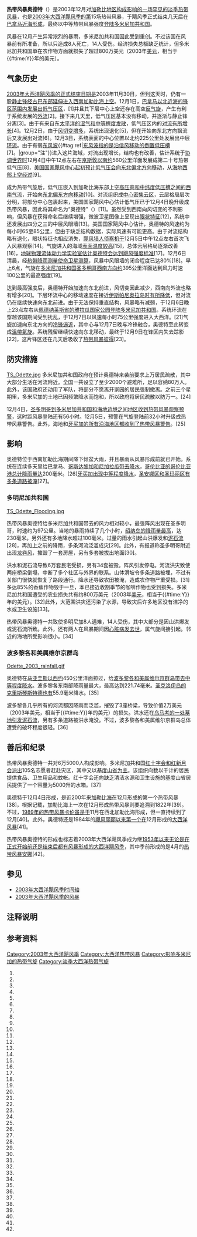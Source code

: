 **热带风暴奥德特**（）是2003年12月对[加勒比地区构成影响的一场罕见的淡季热带风暴](../Page/加勒比海.md "wikilink")，也是[2003年大西洋飓风季的第](../Page/2003年大西洋飓风季.md "wikilink")15场热带风暴，于飓风季正式结束几天后在[巴拿马近海形成](../Page/巴拿马.md "wikilink")，最终以中等热带风暴强度[登陆](https://zh.wikipedia.org/wiki/登陆_\(气象学\) "wikilink")[多米尼加共和国](https://zh.wikipedia.org/wiki/多米尼加共和国 "wikilink")。

风暴在12月产生异常浓烈的暴雨，多米尼加共和国因此受到重创。不过该国在风暴前有所准备，所以只造成8人死亡，14人受伤。经济损失总额缺乏统计，但多米尼加共和国单在农作物方面就损失了超过800万美元（2003年[美元](../Page/美元.md "wikilink")，相当于{{\#time:Y}}年的美元）。

## 气象历史

[2003年大西洋飓风季的正式结束日期是](../Page/2003年大西洋飓风季.md "wikilink")2003年11月30日，但到这天时，仍有一股[静止锋经](https://zh.wikipedia.org/wiki/天气图 "wikilink")[古巴东部延伸进入西南](../Page/古巴.md "wikilink")[加勒比海上空](../Page/加勒比海.md "wikilink")。12月1日，[巴拿马以北近海的锋区范围内发展出](../Page/巴拿马.md "wikilink")[低气压区](https://zh.wikipedia.org/wiki/低气压 "wikilink")，\[1\]并且其下层中心上空还存在高空[反气旋](https://zh.wikipedia.org/wiki/反气旋 "wikilink")，产生有利于系统发展的[外流](https://zh.wikipedia.org/wiki/外流_\(气象学\) "wikilink")\[2\]。接下来几天里，低气压区基本没有移动，并逐渐与静止锋分离\[3\]。由于有来自东[太平洋的湿气和中等程度](https://zh.wikipedia.org/wiki/太平洋 "wikilink")[发散](../Page/散度.md "wikilink")，低气压区内的[对流有所增长](https://zh.wikipedia.org/wiki/对流 "wikilink")\[4\]。12月2日，由于[风切变增多](../Page/风切变.md "wikilink")，系统出现退化\[5\]，但在开始向东北方向飘流后又发展出对流\[6\]。12月3日，系统表面的中心位置以北约225公里处发展出中层[环流](https://zh.wikipedia.org/wiki/大气环流 "wikilink")。由于有弱[东风波](https://zh.wikipedia.org/wiki/东风波 "wikilink"){{\#tag:ref|[东风波指的是沿](https://zh.wikipedia.org/wiki/东风波 "wikilink")[信风移动的倒置](https://zh.wikipedia.org/wiki/信风 "wikilink")[低压槽](https://zh.wikipedia.org/wiki/低压槽 "wikilink")\[7\]。|group="注"}}进入这片海域，对流出现增长，结构也有改善，估计系统于[协调世界时](../Page/协调世界时.md "wikilink")12月4日中午12点左右在[京斯敦以南约](../Page/京斯敦.md "wikilink")560公里洋面发展成第二十号热带低气压\[8\]，[美国国家飓风中心起初预计低气压会向东北偏北方向移动](https://zh.wikipedia.org/wiki/国家飓风中心 "wikilink")，从[海地西部上空经过](../Page/海地.md "wikilink")\[9\]。

成为热带气旋后，低气压嵌入到加勒比海东部上空[高压脊和中纬度](https://zh.wikipedia.org/wiki/高压脊 "wikilink")[低压槽之间的西南气流](https://zh.wikipedia.org/wiki/低压槽 "wikilink")，开始向[东北偏东方向移动](../Page/罗盘方位.md "wikilink")\[10\]。对流组织成[中心密集云区](https://zh.wikipedia.org/wiki/中心密集云区 "wikilink")，云层格局层次分明，将部分中心包裹起来，美国国家飓风中心估计低气压已于12月4日晚升级成热带风暴，因此将其命名为“奥德特”（）\[11\]。虽然受到西南向风切变的不利影响，但风暴在获得命名后继续增强，微波卫星图像上呈现出[眼状特征](https://zh.wikipedia.org/wiki/风眼 "wikilink")\[12\]，系统中还发展出四分之三的中层风眼墙\[13\]。美国国家飓风中心估计，奥德特的风速约为每小时65至85公里，但由于缺乏结构数据，实际风速有可能更高。由于对流结构略有退化，眼状特征也相应消失，[飓风猎人](../Page/飓风猎人.md "wikilink")[侦察机于](../Page/侦察机.md "wikilink")12月5日中午12点左右首次飞入风暴观察\[14\]。气旋进入的海域[表面温度较高](https://zh.wikipedia.org/wiki/海面温度 "wikilink")\[15\]，总体云层格局逐渐改善\[16\]，[地球物理流体动力学实验室估计奥德特会达到飓风强度标准](https://zh.wikipedia.org/wiki/地球物理流体动力学实验室 "wikilink")\[17\]。12月6日清晨，经[热带降雨测量使命卫星测算](https://zh.wikipedia.org/wiki/热带降雨测量使命 "wikilink")，风暴中风眼墙的闭合程度已达80%\[18\]。早上6点，气旋在[多米尼加共和国](https://zh.wikipedia.org/wiki/多米尼加 "wikilink")[圣多明哥西南方向约](https://zh.wikipedia.org/wiki/圣多明哥 "wikilink")395公里洋面达到风力时速100公里的最高强度\[19\]。

达到最高强度后，奥德特开始加速向东北前进，风切变因此减少，西南向外流也略有增多\[20\]。下层环流中心的移动速度在接近[伊斯帕尼奥拉岛时有所降低](../Page/伊斯帕尼奥拉岛.md "wikilink")，但对流仍在继续快速向东北前进。由于无法保持垂直结构，风暴略有减弱，于12月6日晚上23点左右从[佩德纳莱斯省的雅拉瓜国家公园](https://zh.wikipedia.org/wiki/佩德纳莱斯省 "wikilink")[登陆多米尼加共和国](https://zh.wikipedia.org/wiki/登陆_\(气象学\) "wikilink")。系统环流在穿越该国期间受到扰乱，于12月7日以风速每小时75公里强度进入大西洋。\[21\]气旋加速向东北方向的[冷锋逼近](../Page/冷锋.md "wikilink")，其中心与12月7日晚与冷锋融合，奥德特至此转变成[溫帶氣旋](../Page/溫帶氣旋.md "wikilink")。系统残留继续快速向东北移动，最终于12月9日在锋区内失去踪影\[22\]，这片锋区还在几天后吸收了[热带风暴彼得](https://zh.wikipedia.org/wiki/2003年大西洋飓风季的风暴#热带风暴彼得 "wikilink")\[23\]。

## 防灾措施

[TS_Odette.jpg](https://zh.wikipedia.org/wiki/File:TS_Odette.jpg "fig:TS_Odette.jpg")
多米尼加共和国政府在预计奥德特来袭前要求上万居民疏散，其中大部分生活在河流附近。全国一共设立了至少2000个避难所，足以容纳80万人。此外，该国政府还动用了军队，将部分不愿离开家园的居民强制撤离。之前三个星期里，多米尼加的土地已因频繁降水而饱和，所以政府将居民疏散以防万一。\[24\]

12月4日，[圣多明哥到多米尼加共和国和](https://zh.wikipedia.org/wiki/圣多明哥 "wikilink")[海地边境之间地区收到](../Page/海地.md "wikilink")[热带风暴观察预警](https://zh.wikipedia.org/wiki/热带气旋警告 "wikilink")，这时距风暴登陆还有56小时。12月5日，预警在气旋登陆前32小时升级成热带风暴警告。此外，海地和[牙买加的所有沿海地区都收到了热带风暴警告](../Page/牙买加.md "wikilink")。\[25\]

## 影响

奥德特位于西南加勒比海期间降下倾盆大雨，并且暴雨从风暴形成前就已开始。系统在连续多天里给巴拿马、[哥斯达黎加和](../Page/哥斯达黎加.md "wikilink")[尼加拉瓜带去降水](../Page/尼加拉瓜.md "wikilink")，[哥伦比亚的](../Page/哥伦比亚.md "wikilink")[哥伦比亚港总计降雨量达](https://zh.wikipedia.org/wiki/哥伦比亚港 "wikilink")200毫米。\[26\][牙买加出现中等程度降水](../Page/牙买加.md "wikilink")，[圣安娜区和](https://zh.wikipedia.org/wiki/圣安娜区 "wikilink")[圣玛丽区有多条道路被淹](https://zh.wikipedia.org/wiki/圣玛丽区_\(牙买加\) "wikilink")\[27\]。

### 多明尼加共和国

[TS_Odette_Flooding.jpg](https://zh.wikipedia.org/wiki/File:TS_Odette_Flooding.jpg "fig:TS_Odette_Flooding.jpg")

热带风暴奥德特给多米尼加共和国带去的风力相对较小，最强阵风出现在圣多明哥，时速约为97公里。当地的暴雨持续了几个小时，[绍纳岛的降雨量最高](https://zh.wikipedia.org/wiki/绍纳岛 "wikilink")，达230毫米。另外还有多地降水超过100毫米。过量的雨水引起山洪爆发和[泥石流](../Page/泥石流.md "wikilink")\[28\]，再加上之前的降雨，多条河流泛滥成灾\[29\]。此外，有报道称圣多明哥附近出现[龙卷风](https://zh.wikipedia.org/wiki/龙卷风 "wikilink")，摧毁了一套房屋，另有多套被拔出地面\[30\]。

洪水和泥石流导致6万套民宅受损，另有34套被毁。阵风引发停电。河流洪灾致使两座桥梁倒塌，中断了多个社区与外界的联系。山体滑坡令多条道路被埋，不过有关部门很快就恢复了路段通行。降水还导致农田被淹，造成农作物严重受损。\[31\]多达85%的香蕉作物毁于一旦，本已接近收割季节的咖啡作物也受到损失。多米尼加共和国遭受的农业损失共有约800万美元（2003年[美元](../Page/美元.md "wikilink")，相当于{{\#time:Y}}年的美元）。\[32\]此外，大范围洪灾还污染了水源，导致灾后许多地区没有洁净的水或卫生设施\[33\]。

热带风暴奥德特一共致使多明尼加8人遇难，14人受伤，其中大部分是因山洪爆发或泥石流所致。此外，还有两人在风暴期间因[心脏病发去世](https://zh.wikipedia.org/wiki/心脏病 "wikilink")，属气旋间接引起。邻近的海地所受影响很小。\[34\]

### 波多黎各和美属维尔京群岛

[Odette_2003_rainfall.gif](https://zh.wikipedia.org/wiki/File:Odette_2003_rainfall.gif "fig:Odette_2003_rainfall.gif")

奥德特在[马亚圭斯以西约](https://zh.wikipedia.org/wiki/马亚圭斯 "wikilink")450公里洋面掠过，给[波多黎各和](../Page/波多黎各.md "wikilink")[美属维尔京群岛带去中等程度降水](https://zh.wikipedia.org/wiki/美属维尔京群岛 "wikilink")。波多黎各东南部降雨量最大，最高达到221.74毫米。[圣克洛伊岛的](https://zh.wikipedia.org/wiki/圣克洛伊岛 "wikilink")[克里斯琴斯特德也有](../Page/克里斯琴斯特德.md "wikilink")55.9毫米降水。\[35\]

波多黎各几乎所有的河流都因降雨而泛滥，摧毁了3座桥梁，导致价值2万美元（2003年美元，相当于{{\#time:Y}}年的美元）的损失。洪水还在[乌马考的一处墓地引发泥石流](https://zh.wikipedia.org/wiki/乌马考 "wikilink")，另有多条道路被洪水淹没。不过，波多黎各和美属维尔京群岛总体遭受的破坏程度很轻。\[36\]

## 善后和纪录

热带风暴奥德特一共对6万5000人构成影响。多米尼加共和国[红十字会和红新月会派出](../Page/国际红十字与红新月运动.md "wikilink")105名志愿者赶赴灾区，其中又以[基度山省为主](../Page/基度山省.md "wikilink")。该组织向数以千计的居民提供食品、卫生用品和蚊帐。红十字会还向缺乏清洁水源和卫生设施的基度山省居民提供了一个容量为5000升的水箱。\[37\]

奥德特于12月4日形成，是近200年来[加勒比海在](../Page/加勒比海.md "wikilink")12月形成的第一个热带风暴\[38\]，根据记载，加勒比海上一次在12月形成热带风暴则要追溯到1822年\[39\]。不过，[1989年的热带风暴卡伦虽是于](https://zh.wikipedia.org/wiki/1989年大西洋飓风季 "wikilink")11月在西北加勒比海形成，但一直持续到了12月\[40\]。此外，奥德特还是1984年的[飓风丽丽以来第一个在](../Page/1984年飓风丽丽.md "wikilink")12月形成的[大西洋风暴](https://zh.wikipedia.org/wiki/北大西洋热带气旋 "wikilink")\[41\]。

热带风暴奥德特的形成也标志着2003年大西洋飓风季成为继[1953年以来无论是在正式开始前还是结束后都有风暴形成的大西洋飓风季](https://zh.wikipedia.org/wiki/1953年大西洋飓风季 "wikilink")，其中季前形成的是4月的[热带风暴安娜](../Page/2003年热带风暴安娜.md "wikilink")\[42\]。

## 参见

  - [2003年大西洋飓风季时间轴](../Page/2003年大西洋飓风季时间轴.md "wikilink")
  - [2003年大西洋飓风季的风暴](../Page/2003年大西洋飓风季的风暴.md "wikilink")

## 注释说明

## 参考资料

[Category:2003年大西洋飓风季](https://zh.wikipedia.org/wiki/Category:2003年大西洋飓风季 "wikilink")
[Category:大西洋热带风暴](https://zh.wikipedia.org/wiki/Category:大西洋热带风暴 "wikilink")
[Category:影响多米尼加的热带气旋](https://zh.wikipedia.org/wiki/Category:影响多米尼加的热带气旋 "wikilink")
[Category:淡季大西洋热带气旋](https://zh.wikipedia.org/wiki/Category:淡季大西洋热带气旋 "wikilink")

1.

2.

3.
4.

5.

6.
7.

8.
9.

10.
11.

12.
13.

14.
15.
16.

17.

18.

19.
20.
21.
22.
23.

24.

25.
26.
27.

28.
29.

30.
31.
32.

33.

34.
35.

36.

37.
38.
39.

40.

41.

42.